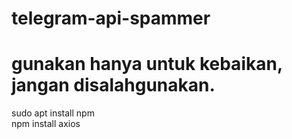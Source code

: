 # telegram-api-spammer
gunakan hanya untuk kebaikan, jangan disalahgunakan.
=================================
sudo apt install npm  
npm install axios
